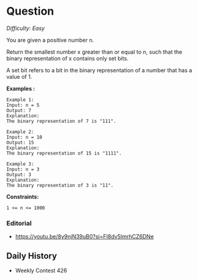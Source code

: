 # Question 

_Difficulty: Easy_

You are given a positive number n.

Return the smallest number x greater than or equal to n, such that the binary representation of x contains only set bits.

A set bit refers to a bit in the binary representation of a number that has a value of 1.

**Examples :**
```
Example 1:
Input: n = 5
Output: 7
Explanation:
The binary representation of 7 is "111".

Example 2:
Input: n = 10
Output: 15
Explanation:
The binary representation of 15 is "1111".

Example 3:
Input: n = 3
Output: 3
Explanation:
The binary representation of 3 is "11".
```

**Constraints:**
```
1 <= n <= 1000
```

### Editorial
- https://youtu.be/8y9njN39uB0?si=FI8dv5ImrhCZ6DNe

## Daily History
- Weekly Contest 426